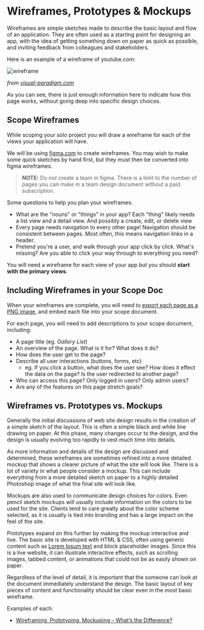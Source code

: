 # Wireframes, Prototypes & Mockups

Wireframes are simple sketches made to describe the basic layout and flow of an application. They are often used as a starting point for designing an app, with the idea of getting something down on paper as quick as possible, and inviting feedback from colleagues and stakeholders.

Here is an example of a wireframe of youtube.com:

![wireframe](https://cdn-images.visual-paradigm.com/handbooks/agile-handbook/wireframe/01-youtube-wireframe-example.png)

_from [visual-paradigm.com](https://www.visual-paradigm.com/learning/handbooks/agile-handbook/wireframe.jsp)_

As you can see, there is just enough information here to indicate how this page works, without going deep into specific design choices.

## Scope Wireframes

While scoping your solo project you will draw a wireframe for each of the views your application will have. 

We will be using [figma.com](https://www.figma.com) to create wireframes. You may wish to make some quick sketches by hand first, but they must then be converted into figma wireframes.

> **NOTE:** Do _not_ create a team in figma. There is a limit to the number of pages you can make in a team design document without a paid subscription.

Some questions to help you plan your wireframes:

- What are the "nouns" or "things" in your app? Each "thing" likely needs a list view and a detail view. And possibly a create, edit, or delete view
- Every page needs navigation to every other page! Navigation should be consistent between pages. Most often, this means navigation links in a header.
- Pretend you're a user, and walk through your app click by click. What's missing? Are you able to click your way through to everything you need?

You will need a wireframe for each view of your app but you should __start with the primary views__. 

## Including Wireframes in your Scope Doc

When your wireframes are complete, you will need to [export each page as a PNG image](https://help.figma.com/hc/en-us/articles/360040028114-Guide-to-exports-in-Figma#Export_assets_from_Figma), and embed each file into your scope document.

For each page, you will need to add descriptions to your scope document, including:

- A page title (eg. _Gallery List_)
- An overview of the page. What is it for? What does it do?
- How does the user get to the page?
- Describe all user interactions (buttons, forms, etc)
  - eg. If you click a button, what does the user see? How does it effect the data on the page? Is the user redirected to another page? 
- Who can access this page? Only logged in users? Only admin users?
- Are any of the features on this page stretch goals?


## Wireframes vs. Prototypes vs. Mockups

Generally the initial discussions of web site design results in the creation of a simple sketch of the layout. This is often a simple black and white line drawing on paper. At this phase, many changes occur to the design, and the design is usually evolving too rapidly to vest much time into details.

As more information and details of the design are discussed and determined, these wireframes are sometimes refined into a more detailed mockup that shows a clearer picture of what the site will look like. There is a lot of variety in what people consider a mockup. This can include everything from a more detailed sketch on paper to a highly detailed Photoshop image of what the final site will look like.

Mockups are also used to communicate design choices for colors. Even pencil sketch mockups will usually include information on the colors to be used for the site. Clients tend to care greatly about the color scheme selected, as it is usually is tied into branding and has a large impact on the feel of the site.

Prototypes expand on this further by making the mockup interactive and live. The basic site is developed with HTML & CSS, often using generic content such as [Lorem Ipsum text](http://www.lipsum.com/) and block placeholder images. Since this is a live website, it can illustrate interactive effects, such as scrolling images, tabbed content, or animations that could not be as easily shown on paper.

Regardless of the level of detail, it is important that the someone can look at the document immediately understand the design. The basic layout of key pieces of content and functionality should be clear even in the most basic wireframe. 

Examples of each: 

- [Wireframing, Prototyping, Mockuping – What’s the Difference?](https://designmodo.com/wireframing-prototyping-mockuping/)


